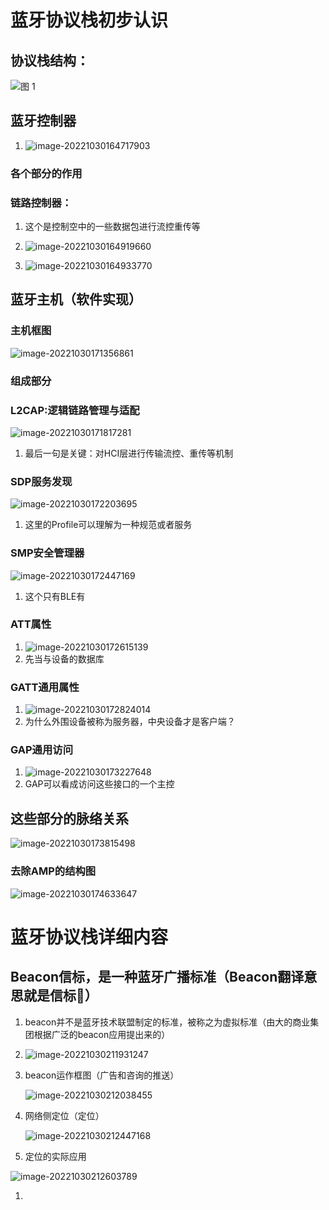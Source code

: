 <!--

 * @Author: ZhiQiang
 * @Date: 2022-10-30 16:12:12
 * @CodedFormat: utf8
 * @LastEditors: ZhiQiang
 * @LastEditTime: 2022-10-30 16:36:18
 * @FilePath: \蓝牙学习\蓝牙学习.md
 * @Descriptio
-->
# 蓝牙协议栈初步认识
## 协议栈结构：

![图 1](images/%E8%93%9D%E7%89%99%E5%AD%A6%E4%B9%A0/IMG_20221030-161628337.png) 

## 蓝牙控制器

1. ![image-20221030164717903](.\images\image-20221030164717903.png)

### 各个部分的作用

### 链路控制器：

1. 这个是控制空中的一些数据包进行流控重传等

1. ![image-20221030164919660](.\images\image-20221030164919660.png)
2. ![image-20221030164933770](.\images\image-20221030164933770.png)

## 蓝牙主机（软件实现）

### 主机框图

![image-20221030171356861](.\images\image-20221030171356861.png)

### 组成部分

### L2CAP:逻辑链路管理与适配

![image-20221030171817281](.\images\image-20221030171817281.png)

1. 最后一句是关键：对HCI层进行传输流控、重传等机制

### SDP服务发现

![image-20221030172203695](.\images\image-20221030172203695.png)

1. 这里的Profile可以理解为一种规范或者服务

### SMP安全管理器

![image-20221030172447169](.\images\image-20221030172447169.png)

1. 这个只有BLE有

### ATT属性

1. ![image-20221030172615139](.\images\image-20221030172615139.png)
2. 先当与设备的数据库

### GATT通用属性

1. ![image-20221030172824014](.\images\image-20221030172824014.png)
2. 为什么外围设备被称为服务器，中央设备才是客户端？

### GAP通用访问

1. ![image-20221030173227648](.\images\image-20221030173227648.png)
2. GAP可以看成访问这些接口的一个主控

## 这些部分的脉络关系

![image-20221030173815498](.\images\image-20221030173815498.png)

### 去除AMP的结构图

![image-20221030174633647](.\images\image-20221030174633647.png)

# 蓝牙协议栈详细内容

## Beacon信标，是一种蓝牙广播标准（Beacon翻译意思就是信标🤣）

1. beacon并不是蓝牙技术联盟制定的标准，被称之为虚拟标准（由大的商业集团根据广泛的beacon应用提出来的）

2. ![image-20221030211931247](.\images\image-20221030211931247.png)

3. beacon运作框图（广告和咨询的推送）

   ![image-20221030212038455](.\images\image-20221030212038455.png)

4. 网络侧定位（定位）

   ![image-20221030212447168](.\images\image-20221030212447168.png)

5.  定位的实际应用

![image-20221030212603789](.\images\image-20221030212603789.png)

1. 